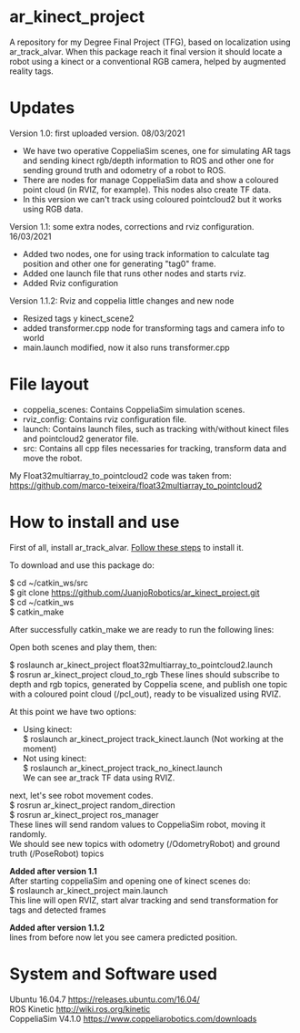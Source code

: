 # ar_kinect_project
A repository for my Degree Final Project (TFG), based on localization using ar_track_alvar. When this package reach it final version it should locate a robot using a kinect or a conventional RGB camera, helped by augmented reality tags. <br/>

# Updates
Version 1.0: first uploaded version. 08/03/2021 <br/> 
- We have two operative CoppeliaSim scenes, one for simulating AR tags and sending kinect rgb/depth information to ROS and other one for sending ground truth and odometry of a robot to ROS.<br/>
- There are nodes for manage CoppeliaSim data and show a coloured point cloud (in RVIZ, for example). This nodes also create TF data.<br/>
- In this version we can't track using coloured pointcloud2 but it works using RGB data.<br/>

Version 1.1: some extra nodes, corrections and rviz configuration. 16/03/2021 <br/>
- Added two nodes, one for using track information to calculate tag position and other one for generating "tag0" frame.<br/>
- Added one launch file that runs other nodes and starts rviz.<br/>
- Added Rviz configuration<br/>

Version 1.1.2: Rviz and coppelia little changes and new node  <br/>
- Resized tags y kinect_scene2
- added transformer.cpp node for transforming tags and camera info to world
- main.launch modified, now it also runs transformer.cpp

# File layout
* coppelia_scenes: Contains CoppeliaSim simulation scenes.
* rviz_config: Contains rviz configuration file. 
* launch: Contains launch files, such as tracking with/without kinect files and pointcloud2 generator file.
* src: Contains all cpp files necessaries for tracking, transform data and move the robot.

My Float32multiarray_to_pointcloud2 code was taken from: https://github.com/marco-teixeira/float32multiarray_to_pointcloud2 <br/>

# How to install and use
First of all, install ar_track_alvar. [Follow these steps](http://wiki.ros.org/ar_track_alvar) to install it.

To download and use this package do: <br/>

$ cd ~/catkin_ws/src <br/>
$ git clone https://github.com/JuanjoRobotics/ar_kinect_project.git <br/>
$ cd ~/catkin_ws <br/>
$ catkin_make <br/>

After successfully catkin_make we are ready to run the following lines: <br/>

Open both scenes and play them, then: <br/>

$ roslaunch ar_kinect_project float32multiarray_to_pointcloud2.launch <br/>
$ rosrun ar_kinect_project cloud_to_rgb
These lines should subscribe to depth and rgb topics, generated by Coppelia scene, and publish one topic with a coloured point cloud (/pcl_out), ready to be visualized using RVIZ. <br/>

At this point we have two options: <br/>
- Using kinect:  <br/>
$ roslaunch ar_kinect_project track_kinect.launch (Not working at the moment) <br/>
- Not using kinect: <br/>
$ roslaunch ar_kinect_project track_no_kinect.launch <br/>
We can see ar_track TF data using RVIZ. <br/>

next, let's see robot movement codes. <br/>
$ rosrun ar_kinect_project random_direction <br/>
$ rosrun ar_kinect_project ros_manager <br/>
These lines will send random values to CoppeliaSim robot, moving it randomly. <br/>
We should see new topics with odometry (/OdometryRobot) and ground truth (/PoseRobot) topics <br/>

**Added after version 1.1** <br/>
After starting coppeliaSim and opening one of kinect scenes do:<br/>
$ roslaunch ar_kinect_project main.launch <br/>
This line will open RVIZ, start alvar tracking and send transformation for tags and detected frames <br/>

**Added after version 1.1.2** <br/>
lines from before now let you see camera predicted position.

# System and Software used

Ubuntu 16.04.7 https://releases.ubuntu.com/16.04/ <br/>
ROS Kinetic http://wiki.ros.org/kinetic <br/>
CoppeliaSim V4.1.0 https://www.coppeliarobotics.com/downloads <br/>
